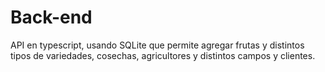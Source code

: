 # Back-end
API en typescript, usando SQLite que permite agregar frutas y distintos tipos de variedades, cosechas, agricultores y distintos campos y clientes.

